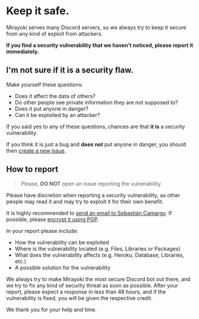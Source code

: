 # Keep it safe.
Mirayoki serves many Discord servers, so we always try to keep it secure from any kind of exploit from attackers.

**If you find a security vulnerability that we haven't noticed, please report it immediately.**

## I'm not sure if it is a security flaw.

Make yourself these questions:
- Does it affect the data of others? 
- Do other people see private information they are not supposed to?
- Does it put anyone in danger?
- Can it be exploited by an attacker?

If you said yes to any of these questions, chances are that **it is** a security vulnerability.

If you think it is just a bug and **does not** put anyone in danger, you should then [create a new issue](https://github.com/mirei-org/mirayoki/issues/new/choose).

## How to report

> Please, **DO NOT** open an issue reporting the vulnerability.

Please have discretion when reporting a security vulnerability, as other people may read it and may try to exploit it for their own benefit.

It is highly recommended to [send an email to Sebastián Camargo](mailto:scamargo@mirei.org). If possible, please [encrypt it using PGP](https://keys.openpgp.org/search?q=scamargo%40mirei.org).

In your report please include:
- How the vulnerability can be exploited
- Where is the vulnerability located (e.g. Files, Libraries or Packages)
- What does the vulnerability affects (e.g. Heroku, Database, Libraries, etc.)
- A possible solution for the vulnerability

We always try to make Mirayoki the most secure Discord bot out there, and we try to fix any kind of security threat as soon as possible. After your report, please expect a response in less than 48 hours, and if the vulnerability is fixed, you will be given the respective credit.

We thank you for your help and time.